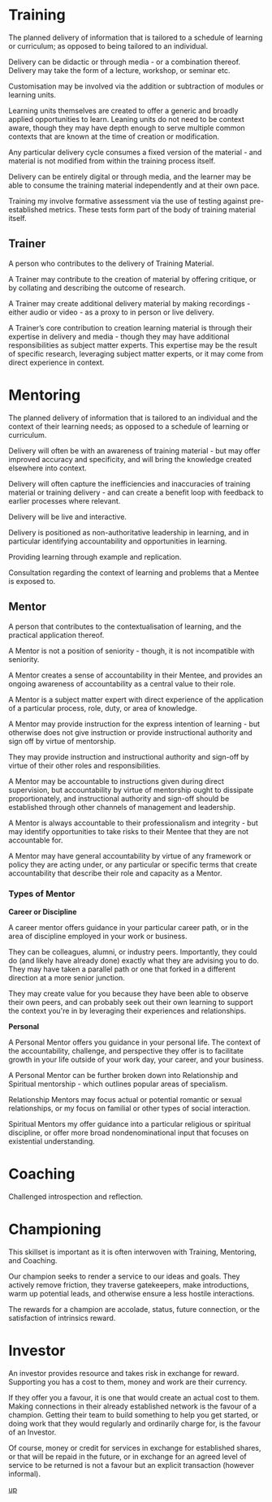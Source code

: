 # Training

The planned delivery of information that is tailored to a schedule of learning or curriculum; as opposed to being tailored to an individual.

Delivery can be didactic or through media - or a combination thereof. Delivery may take the form of a lecture, workshop, or seminar etc.

Customisation may be involved via the addition or subtraction of modules or learning units.

Learning units themselves are created to offer a generic and broadly applied opportunities to learn. Leaning units do not need to be context aware, though they may have depth enough to serve multiple common contexts that are known at the time of creation or modification.

Any particular delivery cycle consumes a fixed version of the material - and material is not modified from within the training process itself.

Delivery can be entirely digital or through media, and the learner may be able to consume the training material independently and at their own pace.

Training my involve formative assessment via the use of testing against pre-established metrics. These tests form part of the body of training material itself.

## Trainer

A person who contributes to the delivery of Training Material.

A Trainer may contribute to the creation of material by offering critique, or by collating and describing the outcome of research.

A Trainer may create additional delivery material by making recordings - either audio or video - as a proxy to in person or live delivery.

A Trainer’s core contribution to creation learning material is through their expertise in delivery and media - though they may have additional responsibilities as subject matter experts. This expertise may be the result of specific research, leveraging subject matter experts, or it may come from direct experience in context.

# Mentoring

The planned delivery of information that is tailored to an individual and the context of their learning needs; as opposed to a schedule of learning or curriculum.

Delivery will often be with an awareness of training material - but may offer improved accuracy and specificity, and will bring the knowledge created elsewhere into context.

Delivery will often capture the inefficiencies and inaccuracies of training material or training delivery - and can create a benefit loop with feedback to earlier processes where relevant.

Delivery will be live and interactive.

Delivery is positioned as non-authoritative leadership in learning, and in particular identifying accountability and opportunities in learning.

Providing learning through example and replication.

Consultation regarding the context of learning and problems that a Mentee is exposed to.

## Mentor

A person that contributes to the contextualisation of learning, and the practical application thereof.

A Mentor is not a position of seniority - though, it is not incompatible with seniority.

A Mentor creates a sense of accountability in their Mentee, and provides an ongoing awareness of accountability as a central value to their role.

A Mentor is a subject matter expert with direct experience of the application of a particular process, role, duty, or area of knowledge.

A Mentor may provide instruction for the express intention of learning - but otherwise does not give instruction or provide instructional authority and sign off by virtue of mentorship.

They may provide instruction and instructional authority and sign-off by virtue of their other roles and responsibilities.

A Mentor may be accountable to instructions given during direct supervision, but accountability by virtue of mentorship ought to dissipate proportionately, and instructional authority and sign-off should be established through other channels of management and leadership.

A Mentor is always accountable to their professionalism and integrity - but may identify opportunities to take risks to their Mentee that they are not accountable for.

A Mentor may have general accountability by virtue of any framework or policy they are acting under, or any particular or specific terms that create accountability that describe their role and capacity as a Mentor.

### Types of Mentor

**Career or Discipline**

A career mentor offers guidance in your particular career path, or in the area of discipline employed in your work or business.

They can be colleagues, alumni, or industry peers. Importantly, they could do (and likely have already done) exactly what they are advising you to do. They may have taken a parallel path or one that forked in a different direction at a more senior junction.

They may create value for you because they have been able to observe their own peers, and can probably seek out their own learning to support the context you're in by leveraging their experiences and relationships.

**Personal**

A Personal Mentor offers you guidance in your personal life. The context of the accountability, challenge, and perspective they offer is to facilitate growth in your life outside of your work day, your career, and your business.

A Personal Mentor can be further broken down into Relationship and Spiritual mentorship - which outlines popular areas of specialism.

Relationship Mentors may focus actual or potential romantic or sexual relationships, or my focus on familial or other types of social interaction.

Spiritual Mentors my offer guidance into a particular religious or spiritual discipline, or offer more broad nondenominational input that focuses on existential understanding.

# Coaching

Challenged introspection and reflection.

# Championing

This skillset is important as it is often interwoven with Training, Mentoring, and Coaching.

Our champion seeks to render a service to our ideas and goals. They actively remove friction, they traverse gatekeepers, make introductions, warm up potential leads, and otherwise ensure a less hostile interactions.

The rewards for a champion are accolade, status, future connection, or the satisfaction of intrinsics reward.

# Investor

An investor provides resource and takes risk in exchange for reward. Supporting you has a cost to them, money and work are their currency.

If they offer you a favour, it is one that would create an actual cost to them. Making connections in their already established network is the favour of a champion. Getting their team to build something to help you get started, or doing work that they would regularly and ordinarily charge for, is the favour of an Investor.

Of course, money or credit for services in exchange for established shares, or that will be repaid in the future, or in exchange for an agreed level of service to be returned is not a favour but an explicit transaction (however informal).

[up](../)